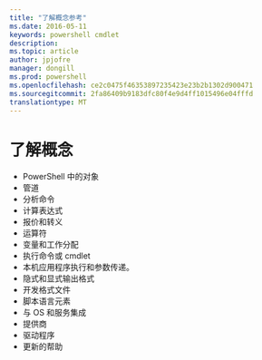 ```yaml
---
title: "了解概念参考"
ms.date: 2016-05-11
keywords: powershell cmdlet
description: 
ms.topic: article
author: jpjofre
manager: dongill
ms.prod: powershell
ms.openlocfilehash: ce2c0475f46353897235423e23b2b1302d900471
ms.sourcegitcommit: 2fa86409b9183dfc80f4e9d4ff1015496e04fffd
translationtype: MT
---
```

# 了解概念

*  PowerShell 中的对象  
*  管道
*  分析命令
*  计算表达式
*  报价和转义
*  运算符
*  变量和工作分配
*  执行命令或 cmdlet
*  本机应用程序执行和参数传递。
*  隐式和显式输出格式
*  开发格式文件
*  脚本语言元素
*  与 OS 和服务集成
*  提供商
*  驱动程序
*  更新的帮助 

